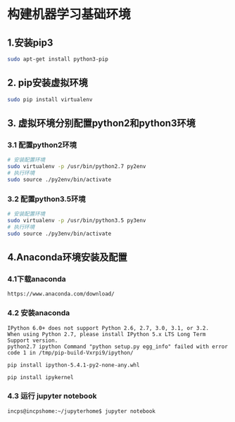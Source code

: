 # 构建机器学习基础环境

## 1.安装pip3

```bash
sudo apt-get install python3-pip
```

## 2. pip安装虚拟环境

```bash
sudo pip install virtualenv
```

## 3. 虚拟环境分别配置python2和python3环境

### 3.1 配置python2环境

```bash
# 安装配置环境
sudo virtualenv -p /usr/bin/python2.7 py2env
# 执行环境
sudo source ./py2env/bin/activate
```

### 3.2 配置python3.5环境

```bash
# 安装配置环境
sudo virtualenv -p /usr/bin/python3.5 py3env
# 执行环境
sudo source ./py3env/bin/activate
```

## 4.Anaconda环境安装及配置

### 4.1下载anaconda

```
https://www.anaconda.com/download/
```

### 4.2 安装anaconda



```
IPython 6.0+ does not support Python 2.6, 2.7, 3.0, 3.1, or 3.2.     
When using Python 2.7, please install IPython 5.x LTS Long Term Support version.
python2.7 ipython Command "python setup.py egg_info" failed with error code 1 in /tmp/pip-build-Vxrpi9/ipython/
```



```
pip install ipython-5.4.1-py2-none-any.whl

pip install ipykernel

```

### 

### 

### 4.3 运行 jupyter notebook

```
incps@incpshome:~/jupyterhome$ jupyter notebook
```





